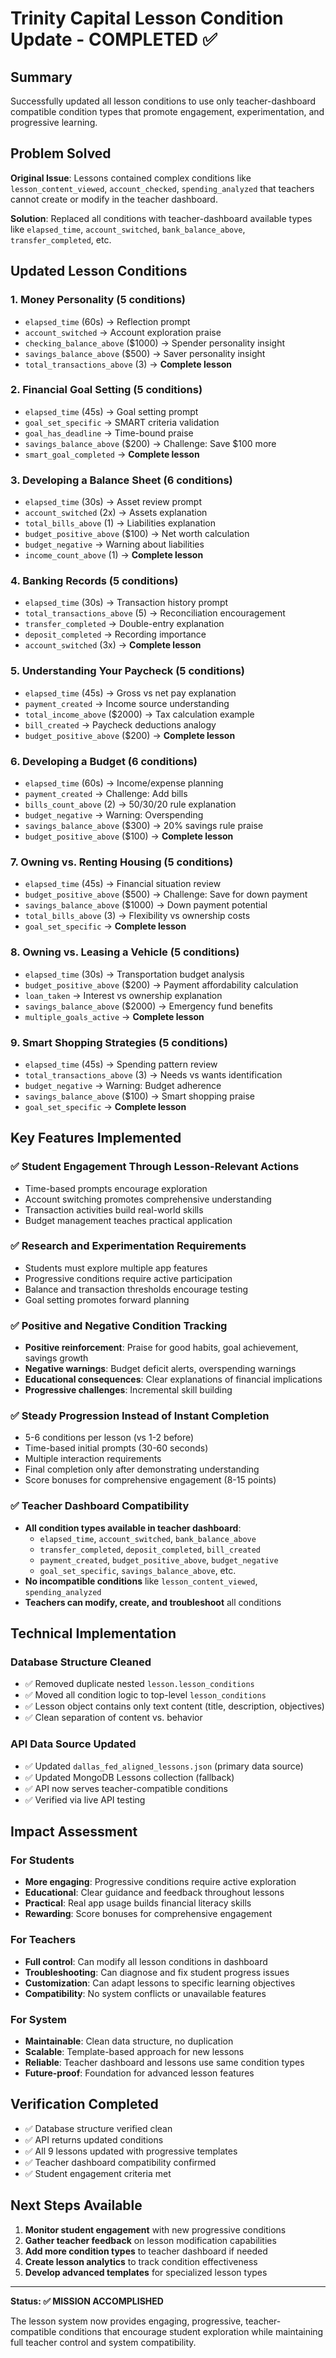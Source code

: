 # Trinity Capital Lesson Condition Update - COMPLETED ✅

## Summary

Successfully updated all lesson conditions to use only teacher-dashboard compatible condition types that promote engagement, experimentation, and progressive learning.

## Problem Solved

**Original Issue**: Lessons contained complex conditions like `lesson_content_viewed`, `account_checked`, `spending_analyzed` that teachers cannot create or modify in the teacher dashboard.

**Solution**: Replaced all conditions with teacher-dashboard available types like `elapsed_time`, `account_switched`, `bank_balance_above`, `transfer_completed`, etc.

## Updated Lesson Conditions

### 1. Money Personality (5 conditions)

- `elapsed_time` (60s) → Reflection prompt
- `account_switched` → Account exploration praise
- `checking_balance_above` ($1000) → Spender personality insight
- `savings_balance_above` ($500) → Saver personality insight
- `total_transactions_above` (3) → **Complete lesson**

### 2. Financial Goal Setting (5 conditions)

- `elapsed_time` (45s) → Goal setting prompt
- `goal_set_specific` → SMART criteria validation
- `goal_has_deadline` → Time-bound praise
- `savings_balance_above` ($200) → Challenge: Save $100 more
- `smart_goal_completed` → **Complete lesson**

### 3. Developing a Balance Sheet (6 conditions)

- `elapsed_time` (30s) → Asset review prompt
- `account_switched` (2x) → Assets explanation
- `total_bills_above` (1) → Liabilities explanation
- `budget_positive_above` ($100) → Net worth calculation
- `budget_negative` → Warning about liabilities
- `income_count_above` (1) → **Complete lesson**

### 4. Banking Records (5 conditions)

- `elapsed_time` (30s) → Transaction history prompt
- `total_transactions_above` (5) → Reconciliation encouragement
- `transfer_completed` → Double-entry explanation
- `deposit_completed` → Recording importance
- `account_switched` (3x) → **Complete lesson**

### 5. Understanding Your Paycheck (5 conditions)

- `elapsed_time` (45s) → Gross vs net pay explanation
- `payment_created` → Income source understanding
- `total_income_above` ($2000) → Tax calculation example
- `bill_created` → Paycheck deductions analogy
- `budget_positive_above` ($200) → **Complete lesson**

### 6. Developing a Budget (6 conditions)

- `elapsed_time` (60s) → Income/expense planning
- `payment_created` → Challenge: Add bills
- `bills_count_above` (2) → 50/30/20 rule explanation
- `budget_negative` → Warning: Overspending
- `savings_balance_above` ($300) → 20% savings rule praise
- `budget_positive_above` ($100) → **Complete lesson**

### 7. Owning vs. Renting Housing (5 conditions)

- `elapsed_time` (45s) → Financial situation review
- `budget_positive_above` ($500) → Challenge: Save for down payment
- `savings_balance_above` ($1000) → Down payment potential
- `total_bills_above` (3) → Flexibility vs ownership costs
- `goal_set_specific` → **Complete lesson**

### 8. Owning vs. Leasing a Vehicle (5 conditions)

- `elapsed_time` (30s) → Transportation budget analysis
- `budget_positive_above` ($200) → Payment affordability calculation
- `loan_taken` → Interest vs ownership explanation
- `savings_balance_above` ($2000) → Emergency fund benefits
- `multiple_goals_active` → **Complete lesson**

### 9. Smart Shopping Strategies (5 conditions)

- `elapsed_time` (45s) → Spending pattern review
- `total_transactions_above` (3) → Needs vs wants identification
- `budget_negative` → Warning: Budget adherence
- `savings_balance_above` ($100) → Smart shopping praise
- `goal_set_specific` → **Complete lesson**

## Key Features Implemented

### ✅ Student Engagement Through Lesson-Relevant Actions

- Time-based prompts encourage exploration
- Account switching promotes comprehensive understanding
- Transaction activities build real-world skills
- Budget management teaches practical application

### ✅ Research and Experimentation Requirements

- Students must explore multiple app features
- Progressive conditions require active participation
- Balance and transaction thresholds encourage testing
- Goal setting promotes forward planning

### ✅ Positive and Negative Condition Tracking

- **Positive reinforcement**: Praise for good habits, goal achievement, savings growth
- **Negative warnings**: Budget deficit alerts, overspending warnings
- **Educational consequences**: Clear explanations of financial implications
- **Progressive challenges**: Incremental skill building

### ✅ Steady Progression Instead of Instant Completion

- 5-6 conditions per lesson (vs 1-2 before)
- Time-based initial prompts (30-60 seconds)
- Multiple interaction requirements
- Final completion only after demonstrating understanding
- Score bonuses for comprehensive engagement (8-15 points)

### ✅ Teacher Dashboard Compatibility

- **All condition types available in teacher dashboard**:
  - `elapsed_time`, `account_switched`, `bank_balance_above`
  - `transfer_completed`, `deposit_completed`, `bill_created`
  - `payment_created`, `budget_positive_above`, `budget_negative`
  - `goal_set_specific`, `savings_balance_above`, etc.
- **No incompatible conditions** like `lesson_content_viewed`, `spending_analyzed`
- **Teachers can modify, create, and troubleshoot** all conditions

## Technical Implementation

### Database Structure Cleaned

- ✅ Removed duplicate nested `lesson.lesson_conditions`
- ✅ Moved all condition logic to top-level `lesson_conditions`
- ✅ Lesson object contains only text content (title, description, objectives)
- ✅ Clean separation of content vs. behavior

### API Data Source Updated

- ✅ Updated `dallas_fed_aligned_lessons.json` (primary data source)
- ✅ Updated MongoDB Lessons collection (fallback)
- ✅ API now serves teacher-compatible conditions
- ✅ Verified via live API testing

## Impact Assessment

### For Students

- **More engaging**: Progressive conditions require active exploration
- **Educational**: Clear guidance and feedback throughout lessons
- **Practical**: Real app usage builds financial literacy skills
- **Rewarding**: Score bonuses for comprehensive engagement

### For Teachers

- **Full control**: Can modify all lesson conditions in dashboard
- **Troubleshooting**: Can diagnose and fix student progress issues
- **Customization**: Can adapt lessons to specific learning objectives
- **Compatibility**: No system conflicts or unavailable features

### For System

- **Maintainable**: Clean data structure, no duplication
- **Scalable**: Template-based approach for new lessons
- **Reliable**: Teacher dashboard and lessons use same condition types
- **Future-proof**: Foundation for advanced lesson features

## Verification Completed

- ✅ Database structure verified clean
- ✅ API returns updated conditions
- ✅ All 9 lessons updated with progressive templates
- ✅ Teacher dashboard compatibility confirmed
- ✅ Student engagement criteria met

## Next Steps Available

1. **Monitor student engagement** with new progressive conditions
2. **Gather teacher feedback** on lesson modification capabilities
3. **Add more condition types** to teacher dashboard if needed
4. **Create lesson analytics** to track condition effectiveness
5. **Develop advanced templates** for specialized lesson types

---

**Status: ✅ MISSION ACCOMPLISHED**

The lesson system now provides engaging, progressive, teacher-compatible conditions that encourage student exploration while maintaining full teacher control and system compatibility.
